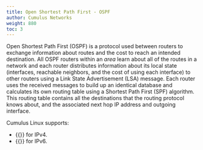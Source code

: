 ```yaml
---
title: Open Shortest Path First - OSPF
author: Cumulus Networks
weight: 880
toc: 3
---
```


Open Shortest Path First (OSPF) is a protocol used between routers to exchange information about routes and the cost to reach an intended destination. All OSPF routers within an *area* learn about all of the routes in a network and each router distributes information about its local state (interfaces, reachable neighbors, and the cost of using each interface) to other routers using a Link State Advertisement (LSA) message. Each router uses the received messages to build up an identical database and calculates its own routing table using a Shortest Path First (SPF) algorithm. This routing table contains all the destinations that the routing protocol knows about, and the associated next hop IP address and outgoing interface.

Cumulus Linux supports:
- {{<link url="Open-Shortest-Path-First-v2-OSPFv2">}} for IPv4.
- {{<link url="Open-Shortest-Path-First-v3-OSPFv3">}} for IPv6.
